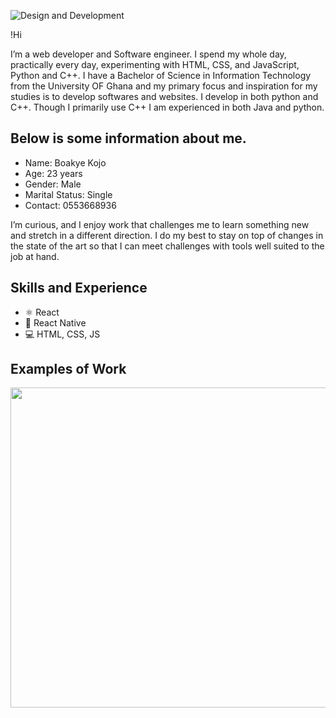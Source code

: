 ![Design and Development](https://github.com/babel-cyber/babel-cyber/blob/master/freeCodeCamp.jpg)

!Hi 

I’m a web developer and Software engineer. I spend my whole day, practically every day, experimenting with HTML, CSS, and JavaScript, Python and C++. I have a Bachelor of Science in Information Technology from the University OF Ghana and my primary focus and inspiration for my studies is to develop softwares and websites. I develop in both python and C++. Though I primarily use C++ I am experienced in both Java and python.

##  Below is some information about me.
* Name: Boakye Kojo 
* Age: 23 years 
* Gender: Male 
* Marital Status: Single 
* Contact: 0553668936 

I’m curious, and I enjoy work that challenges me to learn something new and stretch in a different direction. I do my best to stay on top of changes in the state of the art so that I can meet challenges with tools well suited to the job at hand.

## Skills and Experience
* ⚛ React
* 📱 React Native
* 💻 HTML, CSS, JS

## Examples of Work
<img src="https://github.com/babel-cyber/babel-cyber/blob/master/covid19.gif" width="512" >
